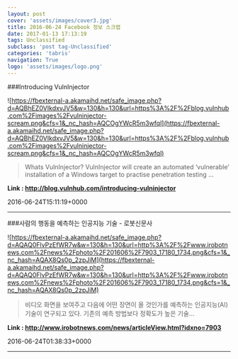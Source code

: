 ```yaml
---
layout: post
cover: 'assets/images/cover3.jpg'
title: 2016-06-24 Facebook 정보 스크랩
date: 2017-01-13 17:13:19
tags: Unclassified
subclass: 'post tag-Unclassified'
categories: 'tabris'
navigation: True
logo: 'assets/images/logo.png'
---
```


###Introducing VulnInjector

![https://fbexternal-a.akamaihd.net/safe_image.php?d=AQBhEZ0VIkdxvJV5&w=130&h=130&url=https%3A%2F%2Fblog.vulnhub.com%2Fimages%2Fvulninjector-scream.png&cfs=1&_nc_hash=AQCOgYWcR5m3wfql](https://fbexternal-a.akamaihd.net/safe_image.php?d=AQBhEZ0VIkdxvJV5&w=130&h=130&url=https%3A%2F%2Fblog.vulnhub.com%2Fimages%2Fvulninjector-scream.png&cfs=1&_nc_hash=AQCOgYWcR5m3wfql)

>Whats VulnInjector? VulnInjector will create an automated ‘vulnerable’ installation of a Windows target to practise penetration testing …

**Link : <http://blog.vulnhub.com/introducing-vulninjector>**

2016-06-24T15:11:19+0000

---

###사람의 행동을 예측하는 인공지능 기술 - 로봇신문사

![https://fbexternal-a.akamaihd.net/safe_image.php?d=AQAQ0FlvPzEfWR7w&w=130&h=130&url=http%3A%2F%2Fwww.irobotnews.com%2Fnews%2Fphoto%2F201606%2F7903_17180_1734.png&cfs=1&_nc_hash=AQAX8Qs0p_2zpJiM](https://fbexternal-a.akamaihd.net/safe_image.php?d=AQAQ0FlvPzEfWR7w&w=130&h=130&url=http%3A%2F%2Fwww.irobotnews.com%2Fnews%2Fphoto%2F201606%2F7903_17180_1734.png&cfs=1&_nc_hash=AQAX8Qs0p_2zpJiM)

>비디오 화면을 보여주고 다음에 어떤 장면이 올 것인가를 예측하는 인공지능(AI) 기술이 연구되고 있다. 기존의 예측 방법보다 정확도가 높은 기술...

**Link : <http://www.irobotnews.com/news/articleView.html?idxno=7903>**

2016-06-24T01:38:33+0000

---

